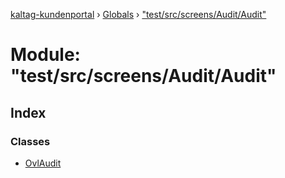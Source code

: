 [kaltag-kundenportal](../README.md) › [Globals](../globals.md) › ["test/src/screens/Audit/Audit"](_test_src_screens_audit_audit_.md)

# Module: "test/src/screens/Audit/Audit"

## Index

### Classes

* [OvlAudit](../classes/_test_src_screens_audit_audit_.ovlaudit.md)
